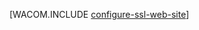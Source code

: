 <properties linkid="develop-net-common-tasks-enable-ssl-web-site" urlDisplayName="Web サイトの SSL" pageTitle="Azure の Web サイトでの HTTPS の有効化 - .NET デベロッパー センター" metaKeywords="" description="Azure の Web サイトで SSL を有効にする方法について説明します。" metaCanonical="" services="web-sites" documentationCenter=".NET" title="" authors=""  solutions="" writer="" manager="" editor=""  />





[WACOM.INCLUDE [configure-ssl-web-site](../includes/configure-ssl-web-site.md)]

